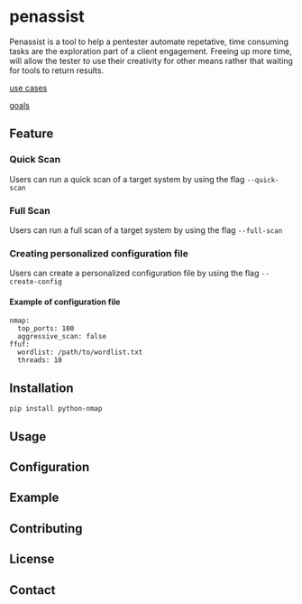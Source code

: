 # penassist

Penassist is a tool to help a pentester automate repetative, time consuming tasks are the exploration part of a client engagement. Freeing up more time, will allow the tester to use their creativity for other means rather that waiting for tools to return results.

[use cases](documentation/use-cases.md)

[goals](documentation/goals.md)


## Feature

### Quick Scan

Users can run a quick scan of a target system by using the flag `--quick-scan` 



### Full Scan

Users can run a full scan of a target system by using the flag `--full-scan` 



### Creating personalized configuration file
Users can create a personalized configuration file by using the flag `--create-config`

#### Example of configuration file

```
nmap:
  top_ports: 100
  aggressive_scan: false
ffuf:
  wordlist: /path/to/wordlist.txt
  threads: 10
```



## Installation

`pip install python-nmap`



## Usage

## Configuration

## Example

## Contributing

## License

## Contact
